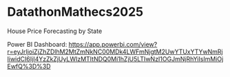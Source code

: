 # DatathonMathecs2025
House Price Forecasting by State

Power BI Dashboard: https://app.powerbi.com/view?r=eyJrIjoiZjZhZDlhM2MtZmNkNC00MDk4LWFmNjgtM2UwYTUxYTYwNmRjIiwidCI6IjI4YzZkZjUyLWIzMTItNDQ0Mi1hZjU5LTIwNzI1OGJmNjRhYiIsImMiOjEwfQ%3D%3D 

